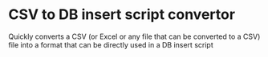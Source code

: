 # CSV to DB insert script convertor
Quickly converts a CSV (or Excel or any file that can be converted to a CSV) file into a format that can be directly used in a DB insert script
